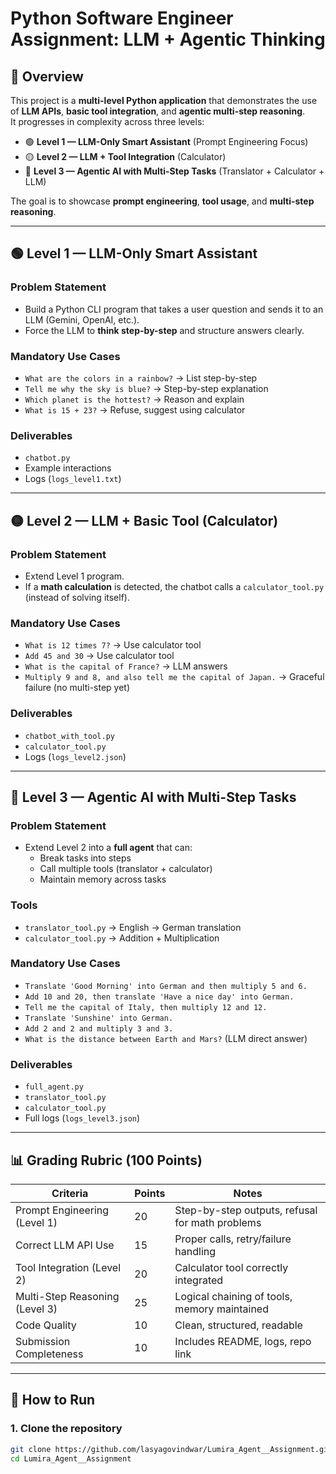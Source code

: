 # Python Software Engineer Assignment: LLM + Agentic Thinking

## 📌 Overview
This project is a **multi-level Python application** that demonstrates the use of **LLM APIs**, **basic tool integration**, and **agentic multi-step reasoning**.  
It progresses in complexity across three levels:

- 🟢 **Level 1 — LLM-Only Smart Assistant** (Prompt Engineering Focus)  
- 🟡 **Level 2 — LLM + Tool Integration** (Calculator)  
- 🔴 **Level 3 — Agentic AI with Multi-Step Tasks** (Translator + Calculator + LLM)  

The goal is to showcase **prompt engineering**, **tool usage**, and **multi-step reasoning**.

---

## 🟢 Level 1 — LLM-Only Smart Assistant
### Problem Statement
- Build a Python CLI program that takes a user question and sends it to an LLM (Gemini, OpenAI, etc.).
- Force the LLM to **think step-by-step** and structure answers clearly.

### Mandatory Use Cases
- `What are the colors in a rainbow?` → List step-by-step  
- `Tell me why the sky is blue?` → Step-by-step explanation  
- `Which planet is the hottest?` → Reason and explain  
- `What is 15 + 23?` → Refuse, suggest using calculator  

### Deliverables
- `chatbot.py`
- Example interactions
- Logs (`logs_level1.txt`)

---

## 🟡 Level 2 — LLM + Basic Tool (Calculator)
### Problem Statement
- Extend Level 1 program.  
- If a **math calculation** is detected, the chatbot calls a `calculator_tool.py` (instead of solving itself).

### Mandatory Use Cases
- `What is 12 times 7?` → Use calculator tool  
- `Add 45 and 30` → Use calculator tool  
- `What is the capital of France?` → LLM answers  
- `Multiply 9 and 8, and also tell me the capital of Japan.` → Graceful failure (no multi-step yet)  

### Deliverables
- `chatbot_with_tool.py`
- `calculator_tool.py`
- Logs (`logs_level2.json`)

---

## 🔴 Level 3 — Agentic AI with Multi-Step Tasks
### Problem Statement
- Extend Level 2 into a **full agent** that can:  
  - Break tasks into steps  
  - Call multiple tools (translator + calculator)  
  - Maintain memory across tasks  

### Tools
- `translator_tool.py` → English → German translation  
- `calculator_tool.py` → Addition + Multiplication  

### Mandatory Use Cases
- `Translate 'Good Morning' into German and then multiply 5 and 6.`  
- `Add 10 and 20, then translate 'Have a nice day' into German.`  
- `Tell me the capital of Italy, then multiply 12 and 12.`  
- `Translate 'Sunshine' into German.`  
- `Add 2 and 2 and multiply 3 and 3.`  
- `What is the distance between Earth and Mars?` (LLM direct answer)  

### Deliverables
- `full_agent.py`
- `translator_tool.py`
- `calculator_tool.py`
- Full logs (`logs_level3.json`)

---


## 📊 Grading Rubric (100 Points)
| Criteria | Points | Notes |
|----------|--------|-------|
| Prompt Engineering (Level 1) | 20 | Step-by-step outputs, refusal for math problems |
| Correct LLM API Use | 15 | Proper calls, retry/failure handling |
| Tool Integration (Level 2) | 20 | Calculator tool correctly integrated |
| Multi-Step Reasoning (Level 3) | 25 | Logical chaining of tools, memory maintained |
| Code Quality | 10 | Clean, structured, readable |
| Submission Completeness | 10 | Includes README, logs, repo link |

---

## 🚀 How to Run

### 1. Clone the repository
```bash
git clone https://github.com/lasyagovindwar/Lumira_Agent__Assignment.git
cd Lumira_Agent__Assignment
